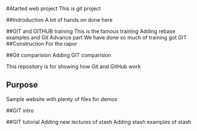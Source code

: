 
#Atarted web project
This is git project

##Indroduction
A lot of hands on done here

##GIT and GITHUB training
This is the famous training
 Adding rebase examples and Git Advance part
 We have done so much of training got GIT
##Construction
For the rapor

##Git comparision
Adding GIT comparision

This repository is for showing how Git and GitHub work

## Purpose
Sample website with plenty of files for demos

##GIT intro

##GIT tutorial
Adding new lectures of stash 
Adding stash examples of stash
